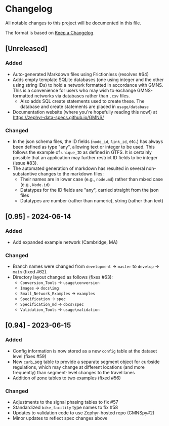 # Changelog

All notable changes to this project will be documented in this file.

The format is based on [Keep a Changelog](https://keepachangelog.com/en/1.1.0/)<!-- , and this project adheres to [Semantic Versioning](https://semver.org/spec/v2.0.0.html) -->.

## [Unreleased]

### Added

- Auto-generated Markdown files using Frictionless (resolves #64)
- Adds empty template SQLite databases (one using integer and the other using string IDs) to hold a network formatted in accordance with GMNS. This is a convenience for users who may wish to exchange GMNS-formatted networks via databases rather than `.csv` files.
    - Also adds SQL create statements used to create these. The database and create statements are placed in `usage/database`
- Documentation website (where you're hopefully reading this now!) at https://zephyr-data-specs.github.io/GMNS/

### Changed

- In the json schema files, the ID fields (`node_id`, `link_id`, etc.) has always been defined as type "any", allowing text or integer to be used. This follows the example of `unique_ID` as defined in GTFS. It is certainly possible that an application may further restrict ID fields to be integer (issue #83).
- The automated generation of markdown has resulted in several non-substantive changes to the markdown files:
    - Their names are in lower case (e.g., `node.md`) rather than mixed case (e.g., `Node.id`)
    - Datatypes for the ID fields are "any", carried straight from the json files
    - Datatypes are number (rather than numeric), string (rather than text)

## [0.95] - 2024-06-14

### Added

- Add expanded example network (Cambridge, MA)

### Changed

- Branch names were changed from `development` -> `master` to `develop` -> `main` (fixed #62).
- Directory layout changed as follows (fixes #63):
    - `Conversion_Tools` -> `usage\conversion`
    - `Images` -> `docs\img`
    - `Small_Network_Examples` -> `examples`
    - `Specification` -> `spec`
    - `Specification_md` -> `docs\spec`
    - `Validation_Tools` -> `usage\validation`

## [0.94] - 2023-06-15

### Added

- Config information is now stored as a new `config` table at the dataset level (fixes #59)
- New `curb`_seg table to provide a separate segment object for curbside regulations, which may change at different locations (and more frequently) than segment-level changes to the travel lanes
- Addition of zone tables to two examples (fixed #56)

### Changed

- Adjustments to the signal phasing tables to fix #57
- Standardized `bike_facility` type names to fix #58
- Updates to validation code to use Zephyr-hosted repo (GMNSpy#2)
- Minor updates to reflect spec changes above
